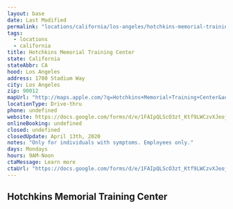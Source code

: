 ```yaml
---
layout: base
date: Last Modified
permalink: "locations/california/los-angeles/hotchkins-memorial-training-center/"
tags:
  - locations
  - california
title: Hotchkins Memorial Training Center
state: California
stateAbbr: CA
hood: Los Angeles
address: 1700 Stadium Way
city: Los Angeles
zip: 90012
mapUrl: "http://maps.apple.com/?q=Hotchkins+Memorial+Training+Center&address=1700+Stadium+Way,Los+Angeles,California,90012"
locationType: Drive-thru
phone: undefined
website: https://docs.google.com/forms/d/e/1FAIpQLScO3zt_Ktf9LWCzvXJeojr3QfbtSI58X969-IP4mQvcs3fC0w/viewform
onlineBooking: undefined
closed: undefined
closedUpdate: April 13th, 2020
notes: "Only for individuals with symptoms. Employees only."
days: Mondays
hours: 9AM-Noon
ctaMessage: Learn more
ctaUrl: "https://docs.google.com/forms/d/e/1FAIpQLScO3zt_Ktf9LWCzvXJeojr3QfbtSI58X969-IP4mQvcs3fC0w/viewform"
---
```

## Hotchkins Memorial Training Center